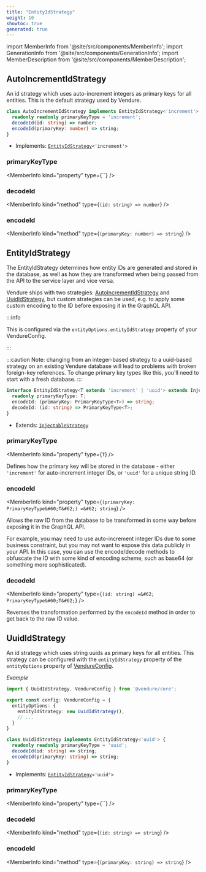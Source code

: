```yaml
---
title: "EntityIdStrategy"
weight: 10
showtoc: true
generated: true
---
```

<!-- This file was generated from the Vendure source. Do not modify. Instead, re-run the "docs:build" script -->
import MemberInfo from '@site/src/components/MemberInfo';
import GenerationInfo from '@site/src/components/GenerationInfo';
import MemberDescription from '@site/src/components/MemberDescription';


## AutoIncrementIdStrategy

<GenerationInfo sourceFile="packages/core/src/config/entity/auto-increment-id-strategy.ts" sourceLine="11" packageName="@vendure/core" />

An id strategy which uses auto-increment integers as primary keys
for all entities. This is the default strategy used by Vendure.

```ts title="Signature"
class AutoIncrementIdStrategy implements EntityIdStrategy<'increment'> {
  readonly readonly primaryKeyType = 'increment';
  decodeId(id: string) => number;
  encodeId(primaryKey: number) => string;
}
```
* Implements: <code><a href='/reference/typescript-api/configuration/entity-id-strategy#entityidstrategy'>EntityIdStrategy</a>&#60;'increment'&#62;</code>



<div className="members-wrapper">

### primaryKeyType

<MemberInfo kind="property" type={``}   />


### decodeId

<MemberInfo kind="method" type={`(id: string) => number`}   />


### encodeId

<MemberInfo kind="method" type={`(primaryKey: number) => string`}   />




</div>


## EntityIdStrategy

<GenerationInfo sourceFile="packages/core/src/config/entity/entity-id-strategy.ts" sourceLine="32" packageName="@vendure/core" />

The EntityIdStrategy determines how entity IDs are generated and stored in the
database, as well as how they are transformed when being passed from the API to the
service layer and vice versa.

Vendure ships with two strategies: <a href='/reference/typescript-api/configuration/entity-id-strategy#autoincrementidstrategy'>AutoIncrementIdStrategy</a> and <a href='/reference/typescript-api/configuration/entity-id-strategy#uuididstrategy'>UuidIdStrategy</a>,
but custom strategies can be used, e.g. to apply some custom encoding to the ID before exposing
it in the GraphQL API.

:::info

This is configured via the `entityOptions.entityIdStrategy` property of
your VendureConfig.

:::

:::caution
Note: changing from an integer-based strategy to a uuid-based strategy
on an existing Vendure database will lead to problems with broken foreign-key
references. To change primary key types like this, you'll need to start with
a fresh database.
:::

```ts title="Signature"
interface EntityIdStrategy<T extends 'increment' | 'uuid'> extends InjectableStrategy {
  readonly primaryKeyType: T;
  encodeId: (primaryKey: PrimaryKeyType<T>) => string;
  decodeId: (id: string) => PrimaryKeyType<T>;
}
```
* Extends: <code><a href='/reference/typescript-api/common/injectable-strategy#injectablestrategy'>InjectableStrategy</a></code>



<div className="members-wrapper">

### primaryKeyType

<MemberInfo kind="property" type={`T`}   />

Defines how the primary key will be stored in the database - either
`'increment'` for auto-increment integer IDs, or `'uuid'` for a unique
string ID.
### encodeId

<MemberInfo kind="property" type={`(primaryKey: PrimaryKeyType&#60;T&#62;) =&#62; string`}   />

Allows the raw ID from the database to be transformed in some way before exposing
it in the GraphQL API.

For example, you may need to use auto-increment integer IDs due to some business
constraint, but you may not want to expose this data publicly in your API. In this
case, you can use the encode/decode methods to obfuscate the ID with some kind of
encoding scheme, such as base64 (or something more sophisticated).
### decodeId

<MemberInfo kind="property" type={`(id: string) =&#62; PrimaryKeyType&#60;T&#62;`}   />

Reverses the transformation performed by the `encodeId` method in order to get
back to the raw ID value.


</div>


## UuidIdStrategy

<GenerationInfo sourceFile="packages/core/src/config/entity/uuid-id-strategy.ts" sourceLine="25" packageName="@vendure/core" />

An id strategy which uses string uuids as primary keys
for all entities. This strategy can be configured with the
`entityIdStrategy` property of the `entityOptions` property
of <a href='/reference/typescript-api/configuration/vendure-config#vendureconfig'>VendureConfig</a>.

*Example*

```ts
import { UuidIdStrategy, VendureConfig } from '@vendure/core';

export const config: VendureConfig = {
  entityOptions: {
    entityIdStrategy: new UuidIdStrategy(),
    // ...
  }
}
```

```ts title="Signature"
class UuidIdStrategy implements EntityIdStrategy<'uuid'> {
  readonly readonly primaryKeyType = 'uuid';
  decodeId(id: string) => string;
  encodeId(primaryKey: string) => string;
}
```
* Implements: <code><a href='/reference/typescript-api/configuration/entity-id-strategy#entityidstrategy'>EntityIdStrategy</a>&#60;'uuid'&#62;</code>



<div className="members-wrapper">

### primaryKeyType

<MemberInfo kind="property" type={``}   />


### decodeId

<MemberInfo kind="method" type={`(id: string) => string`}   />


### encodeId

<MemberInfo kind="method" type={`(primaryKey: string) => string`}   />




</div>
